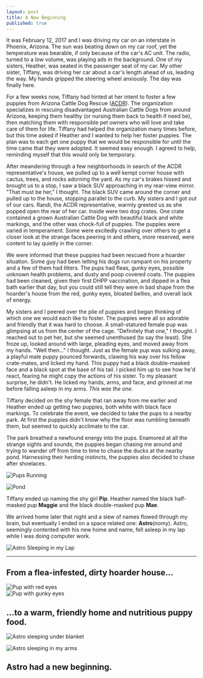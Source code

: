```yaml
---
layout: post
title: A New Beginning
published: true
---
```

It was February 12, 2017 and I was driving my car on an interstate in Phoenix, Arizona. The sun was beating down on my car roof, yet the temperature was bearable, if only because of the car's AC unit. The radio, turned to a low volume, was playing ads in the background. One of my sisters, Heather, was seated in the passenger seat of my car. My other sister, Tiffany, was driving her car about a car's length ahead of us, leading the way. My hands gripped the steering wheel anxiously. The day was finally here.

For a few weeks now, Tiffany had hinted at her intent to foster a few puppies from Arizona Cattle Dog Rescue ([ACDR](https://arizonacattledogrescue.org/)). The organization specializes in rescuing disadvantaged Australian Cattle Dogs from around Arizona, keeping them healthy (or nursing them back to health if need be), then matching them with responsible pet owners who will love and take care of them for life. Tiffany had helped the organization many times before, but this time asked if Heather and I wanted to help her foster puppies. The plan was to each get one puppy that we would be responsible for until the time came that they were adopted. It seemed easy enough. I agreed to help, reminding myself that this would only be temporary.

After meandering through a few neighborhoods in search of the ACDR representative's house, we pulled up to a well kempt corner house with cactus, trees, and rocks adorning the yard. As my car's brakes hissed and brought us to a stop, I saw a black SUV approaching in my rear-view mirror. "That must be her," I thought. The black SUV came around the corner and pulled up to the house, stopping parallel to the curb. My sisters and I got out of our cars. Randi, the ACDR representative, warmly greeted us as she popped open the rear of her car. Inside were two dog crates. One crate contained a grown Australian Cattle Dog with beautiful black and white markings, and the other was chock-full of puppies. The puppies were varied in temperament. Some were excitedly crawling over others to get a closer look at the strange faces peering in and others, more reserved, were content to lay quietly in the corner.

We were informed that these puppies had been rescued from a hoarder situation. Some guy had been letting his dogs run rampant on his property and a few of them had litters. The pups had fleas, gunky eyes, possible unknown health problems, and dusty and poop covered coats. The puppies had been cleaned, given their first DHPP vaccination, and dipped in a flea bath earlier that day, but you could still tell they were in bad shape from the hoarder's house from the red, gunky eyes, bloated bellies, and overall lack of energy.

My sisters and I peered over the pile of puppies and began thinking of which one we would each like to foster. The puppies were all so adorable and friendly that it was hard to choose. A small-statured female pup was glimpsing at us from the center of the cage. "Definitely that one," I thought. I reached out to pet her, but she seemed unenthused (to say the least). She froze up, looked around with large, pleading eyes, and moved away from my hands. "Well then..." I thought. Just as the female pup was sulking away, a playful male puppy pounced forwards, clawing his way over his fellow crate-mates, and licked my hand. This puppy had a black double-masked face and a black spot at the base of his tail. I picked him up to see how he'd react, fearing he might copy the actions of his sister. To my pleasant surprise, he didn't. He licked my hands, arms, and face, and grinned at me before falling asleep in my arms. _This was the one._

Tiffany decided on the shy female that ran away from me earlier and Heather ended up getting two puppies, both white with black face markings. To celebrate the event, we decided to take the pups to a nearby park. At first the puppies didn't know why the floor was rumbling beneath them, but seemed to quickly acclimate to the car.

The park breathed a newfound energy into the pups. Enamored at all the strange sights and sounds, the puppies began chasing me around and trying to wander off from time to time to chase the ducks at the nearby pond. Harnessing their herding instincts, the puppies also decided to chase after shoelaces.

![Pups Running](http://i.imgur.com/ASAuT6U.gif)

![Pond](http://i.imgur.com/xPYgTqK.jpg)

Tiffany ended up naming the shy girl **Pip**. Heather named the black half-masked pup **Maggie** and the black double-masked pup **Mae**.

We arrived home later that night and a slew of names flowed through my brain, but eventually I ended on a space related one: **Astro**(nomy). Astro, seemingly contented with his new home and name, fell asleep in my lap while I was doing computer work.

![Astro Sleeping in my Lap](http://i.imgur.com/05na1xV.jpg)

---

## From a flea-infested, dirty hoarder house...

![Pup with red eyes](http://i.imgur.com/sbBHD0E.jpg)  
![Pup with gunky eyes](http://i.imgur.com/OeG3xK6.jpg)

## ...to a warm, friendly home and nutritious puppy food.

![Astro sleeping under blanket](http://i.imgur.com/97LTyh1.jpg)

![Astro sleeping in my arms](http://i.imgur.com/vYzpyPq.jpg)

## Astro had a new beginning.

